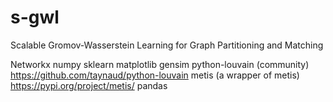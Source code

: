 # s-gwl
Scalable Gromov-Wasserstein Learning for Graph Partitioning and Matching

Networkx
numpy
sklearn
matplotlib
gensim
python-louvain (community) https://github.com/taynaud/python-louvain
metis (a wrapper of metis)  https://pypi.org/project/metis/
pandas
